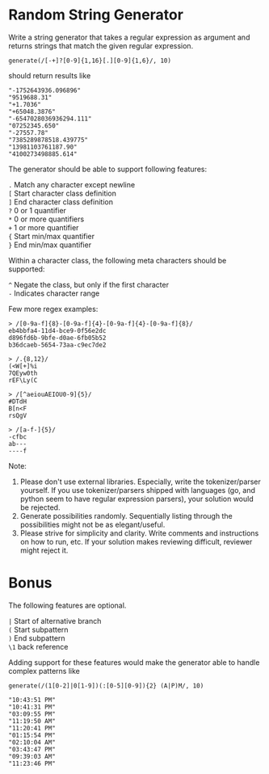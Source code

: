 # Random String Generator

Write a string generator that takes a regular expression as argument and returns strings that match the given regular expression. 

`generate(/[-+]?[0-9]{1,16}[.][0-9]{1,6}/, 10)`

should return results like
```
"-1752643936.096896"
"9519688.31"
"+1.7036"
"+65048.3876"
"-6547028036936294.111"
"07252345.650"
"-27557.78"
"7385289878518.439775"
"13981103761187.90"
"4100273498885.614"
```

The generator should be able to support following features:

`.` Match any character except newline  
`[` Start character class definition  
`]` End character class definition  
`?` 0 or 1 quantifier  
`*` 0 or more quantifiers  
`+` 1 or more quantifier  
`{` Start min/max quantifier  
`}` End min/max quantifier  

Within a character class, the following meta characters should be supported:

`^` Negate the class, but only if the first character  
`-` Indicates character range

Few more regex examples:
```
> /[0-9a-f]{8}-[0-9a-f]{4}-[0-9a-f]{4}-[0-9a-f]{8}/
eb4bbfa4-11d4-bce9-0f56e2dc
d896fd6b-9bfe-d0ae-6fb05b52
b36dcaeb-5654-73aa-c9ec7de2

> /.{8,12}/
(<W[+]%i
7QEyw0th
rEF\Ly(C

> /[^aeiouAEIOU0-9]{5}/
#DTdH
B[n<F
rsQgV

> /[a-f-]{5}/
-cfbc
ab---
----f
```


Note: 
1. Please don't use external libraries. Especially, write the tokenizer/parser yourself. If you use tokenizer/parsers shipped with languages (go, and python seem to have regular expression parsers), your solution would be rejected.
2. Generate possibilities randomly. Sequentially listing through the possibilities might not be as elegant/useful.
3. Please strive for simplicity and clarity. Write comments and instructions on how to run, etc. If your solution makes reviewing difficult, reviewer might reject it.

# Bonus
The following features are optional.

`|` Start of alternative branch  
`(` Start subpattern  
`)` End subpattern  
`\1` back reference  

Adding support for these features would make the generator able to handle complex patterns like

`generate(/(1[0-2]|0[1-9])(:[0-5][0-9]){2} (A|P)M/, 10)`

```
"10:43:51 PM"
"10:41:31 PM"
"03:09:55 PM"
"11:19:50 AM"
"11:20:41 PM"
"01:15:54 PM"
"02:10:04 AM"
"03:43:47 PM"
"09:39:03 AM"
"11:23:46 PM"
```
